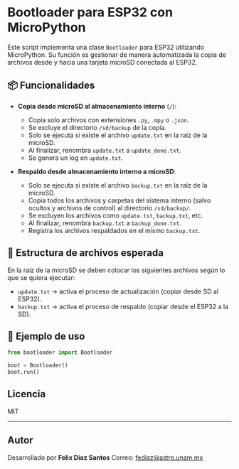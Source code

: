 # Bootloader para ESP32 con MicroPython

Este script implementa una clase `Bootloader` para ESP32 utilizando MicroPython. Su función es gestionar de manera automatizada la copia de archivos desde y hacia una tarjeta microSD conectada al ESP32.

## 📦 Funcionalidades

- **Copia desde microSD al almacenamiento interno** (`/`):
  - Copia solo archivos con extensiones `.py`, `.mpy` o `.json`.
  - Se excluye el directorio `/sd/backup` de la copia.
  - Solo se ejecuta si existe el archivo `update.txt` en la raíz de la microSD.
  - Al finalizar, renombra `update.txt` a `update_done.txt`.
  - Se genera un log en `update.txt`.

- **Respaldo desde almacenamiento interno a microSD**:
  - Solo se ejecuta si existe el archivo `backup.txt` en la raíz de la microSD.
  - Copia todos los archivos y carpetas del sistema interno (salvo ocultos y archivos de control) al directorio `/sd/backup/`.
  - Se excluyen los archivos como `update.txt`, `backup.txt`, etc.
  - Al finalizar, renombra `backup.txt` a `backup_done.txt`.
  - Registra los archivos respaldados en el mismo `backup.txt`.

## 📁 Estructura de archivos esperada

En la raíz de la microSD se deben colocar los siguientes archivos según lo que se quiera ejecutar:

- `update.txt` → activa el proceso de actualización (copiar desde SD al ESP32).
- `backup.txt` → activa el proceso de respaldo (copiar desde el ESP32 a la SD).

## 🧪 Ejemplo de uso

```python
from bootloader import Bootloader

boot = Bootloader()
boot.run()
```

## Licencia

MIT

---

## Autor

Desarrollado por **Felix Diaz Santos**
Correo: [fediaz@astro.unam.mx](mailto:fediaz@astro.unam.mx)